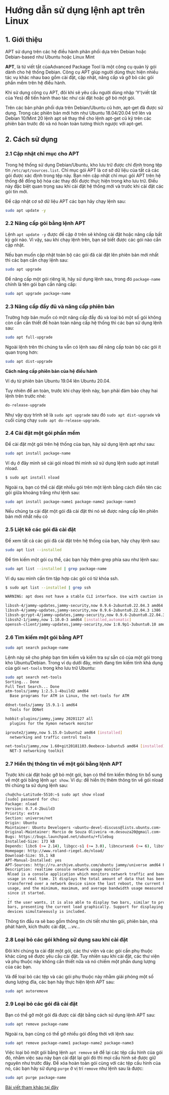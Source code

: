 # Hướng dẫn sử dụng lệnh apt trên Linux


## 1. Giới thiệu
APT sử dụng trên các hệ điều hành phân phối dựa trên Debian hoặc Debian-based như Ubuntu hoặc Linux Mint

**APT**, là từ viết tắt củaAdvanced Package Tool là một công cụ quản lý gói dành cho hệ thống Debian. Công cụ APT giúp người dùng thực hiện nhiều tác vụ khác nhau bao gồm cài đặt, cập nhật, nâng cấp và gỡ bỏ các gói phần mềm trên hệ điều hành.

Khi sử dụng công cụ APT, đôi khi sẽ yêu cầu người dùng nhập ‘Y‘(viết tắt của Yes) để tiến hành thao tác như cài đặt hoặc gỡ bỏ một gói.

Trên các bản phân phối dựa trên Debian/Ubuntu cũ hơn, apt-get đã được sử dụng. Trong các phiên bản mới hơn như Ubuntu 18.04/20.04 trở lên và Debian 10/Mint 20 lệnh apt sẽ thay thế cho lệnh apt-get cũ kỹ trên các phiên bản trước đó và nó hoàn toàn tương thích ngược với apt-get.

## 2. Cách sử dụng

### 2.1 Cập nhật chỉ mục cho APT

Trong hệ thống sử dụng Debian/Ubuntu, kho lưu trữ được chỉ định trong tệp tin `/etc/apt/sources.list`. Chỉ mục gói APT là cơ sở dữ liệu của tất cả các gói được xác định trong tệp này. Bạn nên cập nhật chỉ mục gói APT trên hệ thống để đồng bộ hóa các thay đổi được thực hiện trong kho lưu trữ. Điều này đặc biệt quan trọng sau khi cài đặt hệ thống mới và trước khi cài đặt các gói tin mới.

Để cập nhật cơ sở dữ liệu APT các bạn hãy chạy lệnh sau:

```bash
sudo apt update -y
```
### 2.2 Nâng cấp gói bằng lệnh APT

Lệnh `apt update -y` được đề cập ở trên sẽ không cài đặt hoặc nâng cấp bất kỳ gói nào. Vì vậy, sau khi chạy lệnh trên, bạn sẽ biết được các gói nào cần cập nhật.

Nếu bạn muốn cập nhật toàn bộ các gói đã cài đặt lên phiên bản mới nhất thì các bạn cần chạy lệnh sau:

```bash
sudo apt upgrade
```

Để nâng cấp một gói riêng lẻ, hãy sử dụng lệnh sau, trong đó `package-name` chính là tên gói bạn cần nâng cấp:

```bash
sudo apt upgrade package-name
```

### 2.3 Nâng cấp đầy đủ và nâng cấp phiên bản

Trường hợp bản muốn có một nâng cấp đầy đủ và loại bỏ một số gói không còn cần cần thiết để hoàn toàn nâng cấp hệ thống thì các bạn sử dụng lệnh sau:

```bash
sudo apt full-upgrade
```

Ngoài lệnh trên thì chúng ta vẫn có lệnh sau để nâng cấp toàn bộ các gói ít quan trọng hơn:

```bash
sudo apt dist-upgrade
```

**Cách nâng cấp phiên bản của hệ điều hành**

 Ví dụ từ phiên bản Ubuntu 19.04 lên Ubuntu 20.04.

 Tuy nhiên để an toàn, trước khi chạy lệnh này, bạn phải đảm bảo chạy hai lệnh trên trước nhé:

 ```bash
do-release-upgrade
```

Như vậy quy trình sẽ là `sudo apt upgrade` sau đó `sudo apt dist-upgrade` và cuối cùng chạy `sudo apt do-release-upgrade`.


### 2.4 Cài đặt một gói phần mềm

Để cài đặt một gói trên hệ thống của bạn, hãy sử dụng lệnh apt như sau:

```bash
sudo apt install package-name
```

Ví dụ ở đây mình sẽ cài gói nload thì mình sử sử dụng lệnh sudo apt install nload.

```bash
$ sudo apt install nload
```

Ngoài ra, bạn có thể cài đặt nhiều gói trên một lệnh bằng cách điền tên các gói giữa khoảng trắng như lệnh sau:

```bash
sudo apt install package-name1 package-name2 package-name3
```
Nếu chúng ta cài đặt một gói đã cài đặt thì nó sẽ được nâng cấp lên phiên bản mới nhất nếu có

### 2.5 Liệt kê các gói đã cài đặt

Để xem tất cả các gói đã cài đặt trên hệ thống của bạn, hãy chạy lệnh sau:

```bash
sudo apt list --installed
```

Để tìm kiếm một gói cụ thể, các bạn hãy thêm grep phía sau như lệnh sau:

```bash
sudo apt list --installed | grep package-name
```

Ví dụ sau mình cần tìm tập hợp các gói có từ khóa ssh.

```bash
$ sudo apt list --installed | grep ssh

WARNING: apt does not have a stable CLI interface. Use with caution in scripts.

libssh-4/jammy-updates,jammy-security,now 0.9.6-2ubuntu0.22.04.3 amd64 [installed,automatic]
libssh-4/jammy-updates,jammy-security,now 0.9.6-2ubuntu0.22.04.3 i386 [installed,automatic]
libssh-gcrypt-4/jammy-updates,jammy-security,now 0.9.6-2ubuntu0.22.04.3 amd64 [installed,automatic]
libssh2-1/jammy,now 1.10.0-3 amd64 [installed,automatic]
openssh-client/jammy-updates,jammy-security,now 1:8.9p1-3ubuntu0.10 amd64 [installed,automatic]
```

### 2.6 Tìm kiếm một gói bằng APT

```bash
sudo apt search package-name
```

Lệnh này sẽ cho phép bạn tìm kiếm và kiểm tra sự sẵn có của một gói trong kho Ubuntu/Debian. Trong ví dụ dưới đây, mình đang tìm kiếm tính khả dụng của gói `net-tools` trong kho lưu trữ Ubuntu:

```bash
sudo apt search net-tools
Sorting... Done
Full Text Search... Done
atm-tools/jammy 1:2.5.1-4build2 amd64
  Base programs for ATM in Linux, the net-tools for ATM

ddnet-tools/jammy 15.9.1-1 amd64
  Tools for DDNet

hobbit-plugins/jammy,jammy 20201127 all
  plugins for the Xymon network monitor

iproute2/jammy,now 5.15.0-1ubuntu2 amd64 [installed]
  networking and traffic control tools

net-tools/jammy,now 1.60+git20181103.0eebece-1ubuntu5 amd64 [installed]
  NET-3 networking toolkit
```

### 2.7 Hiển thị thông tin về một gói bằng lệnh APT

Trước khi cài đặt hoặc gỡ bỏ một gói, bạn có thể tìm kiếm thông tin bổ sung về một gói bằng lệnh `apt show`. Ví dụ: để hiển thị thêm thông tin về gói nload thì chúng ta sử dụng lệnh sau:

```bash
chu@chu-Latitude-5510:~$ sudo apt show nload
[sudo] password for chu: 
Package: nload
Version: 0.7.4-2build3
Priority: extra
Section: universe/net
Origin: Ubuntu
Maintainer: Ubuntu Developers <ubuntu-devel-discuss@lists.ubuntu.com>
Original-Maintainer: Marcio de Souza Oliveira <m.desouza20@gmail.com>
Bugs: https://bugs.launchpad.net/ubuntu/+filebug
Installed-Size: 173 kB
Depends: libc6 (>= 2.14), libgcc-s1 (>= 3.0), libncurses6 (>= 6), libstdc++6 (>= 5.2), libtinfo6 (>= 6)
Homepage: http://www.roland-riegel.de/nload/
Download-Size: 55,1 kB
APT-Manual-Installed: yes
APT-Sources: http://ru.archive.ubuntu.com/ubuntu jammy/universe amd64 Packages
Description: realtime console network usage monitor
 Nload is a console application which monitors network traffic and bandwidth
 usage in real time. It displays the total amount of data that has been
 transferred over a network device since the last reboot, the current bandwidth
 usage, and the minimum, maximum, and average bandwidth usage measured
 since it started.
 .
 If the user wants, it is also able to display two bars, similar to progress
 bars, presenting the current load graphically. Support for displaying several
 devices simultaneously is included.
```

Thông tin đầu ra sẽ bao gồm thông tin chi tiết như tên gói, phiên bản, nhà phát hành, kích thước cài đặt, …vv…

### 2.8 Loại bỏ các gói không sử dụng sau khi cài đặt

Đôi khi chúng ta cài đặt một gói, các thư viện và các gói cần phụ thuộc khác cũng sẽ được yêu cầu cài đặt. Tuy nhiên sau khi cài đặt, các thư viện và phụ thuộc này không cần thiết nữa và nó chiếm một phần dung lượng của các bạn.

Và để loại bỏ các tệp và các gói phụ thuộc này nhằm giải phóng một số dung lượng đĩa, các bạn hãy thực hiện lệnh APT sau:

```bash
sudo apt autoremove
```

### 2.9 Loại bỏ các gói đã cài đặt

Bạn có thể gỡ một gói đã được cài đặt bằng cách sử dụng lệnh APT sau:

```bash
sudo apt remove package-name
```

Ngoài ra, bạn cũng có thể gỡ nhiều gói đồng thời với lệnh sau:

```bash
sudo apt remove package-name1 package-name2 package-name3
```

Việc loại bỏ một gói bằng lệnh ```apt remove``` sẽ để lại các tệp cấu hình của gói đó, nhằm việc sau này bạn cài đặt lại gói đó thì mọi cấu hình sẽ được giữ nguyên như trước đây. Để xóa hoàn toàn gói cùng với các tệp cấu hình của nó, các bạn hãy sử dụng ```purge``` ở vị trí ```remove``` như lệnh sau là được:

```bash
sudo apt purge package-name
```





[Bài viết tham khảo tại đây](https://azdigi.com/blog/linux-server/linux-can-ban/lenh-apt-tren-linux-ubuntu-debian/)
